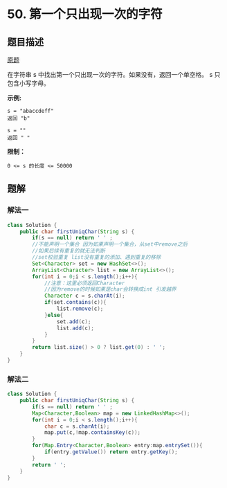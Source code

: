 # 50. 第一个只出现一次的字符

## 题目描述

[原题](https://leetcode-cn.com/problems/di-yi-ge-zhi-chu-xian-yi-ci-de-zi-fu-lcof/)

在字符串 s 中找出第一个只出现一次的字符。如果没有，返回一个单空格。 s 只包含小写字母。

**示例:**

```
s = "abaccdeff"
返回 "b"

s = "" 
返回 " "
```

**限制：**

`0 <= s 的长度 <= 50000`

## 题解

### 解法一

```java
class Solution {
    public char firstUniqChar(String s) {
        if(s == null) return ' ' ;
        //不能声明一个集合 因为如果声明一个集合，从set中remove之后
        //如果后续有重复的就无法判断
        //set校验重复 list没有重复的添加、遇到重复的移除
        Set<Character> set = new HashSet<>();
        ArrayList<Character> list = new ArrayList<>();
        for(int i = 0;i < s.length();i++){
            //注意：这里必须返回Character 
            //因为remove的时候如果是char会转换成int 引发越界
            Character c = s.charAt(i);
            if(set.contains(c)){
                list.remove(c);
            }else{
                set.add(c);
                list.add(c);
            }
        }
        return list.size() > 0 ? list.get(0) : ' ';
    }
}
```

### 解法二



```java
class Solution {
    public char firstUniqChar(String s) {
        if(s == null) return ' ' ;
        Map<Character,Boolean> map = new LinkedHashMap<>();
        for(int i = 0;i < s.length();i++){
            char c = s.charAt(i);
            map.put(c,!map.containsKey(c));
        }
        for(Map.Entry<Character,Boolean> entry:map.entrySet()){
            if(entry.getValue()) return entry.getKey();
        }
        return ' ';
    }
}
```





